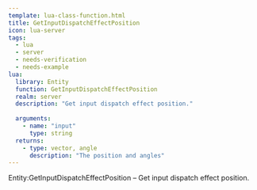 ```yaml
---
template: lua-class-function.html
title: GetInputDispatchEffectPosition
icon: lua-server
tags:
  - lua
  - server
  - needs-verification
  - needs-example
lua:
  library: Entity
  function: GetInputDispatchEffectPosition
  realm: server
  description: "Get input dispatch effect position."
  
  arguments:
    - name: "input"
      type: string
  returns:
    - type: vector, angle
      description: "The position and angles"
---
```


<div class="lua__search__keywords">
Entity:GetInputDispatchEffectPosition &#x2013; Get input dispatch effect position.
</div>
